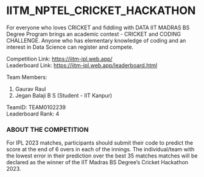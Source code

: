 # IITM_NPTEL_CRICKET_HACKATHON
For everyone who loves CRICKET and fiddling with DATA IIT MADRAS BS Degree Program brings an academic contest - CRICKET and CODING CHALLENGE. Anyone who has elementary knowledge of coding and an interest in Data Science can register and compete.

Competition Link: https://iitm-ipl.web.app/ <br>
Leaderboard Link: https://iitm-ipl.web.app/leaderboard.html

Team Members: <br>
1. Gaurav Raul  <br>
2. Jegan Balaji B S (Student - IIT Kanpur)

              
TeamID: TEAM0102239 <br>
Leaderboard Rank: 4

### ABOUT THE COMPETITION
For IPL 2023 matches, participants should submit their code to predict the score at the end of 6 overs in each of the innings.
The individual/team with the lowest error in their prediction over the best 35 matches matches will be declared as the winner of the IIT Madras BS Degree’s Cricket Hackathon 2023.




